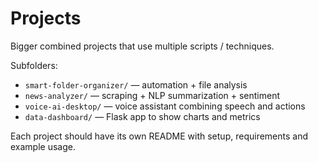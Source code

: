 # Projects

Bigger combined projects that use multiple scripts / techniques.

Subfolders:
- `smart-folder-organizer/` — automation + file analysis
- `news-analyzer/` — scraping + NLP summarization + sentiment
- `voice-ai-desktop/` — voice assistant combining speech and actions
- `data-dashboard/` — Flask app to show charts and metrics

Each project should have its own README with setup, requirements and example usage.
